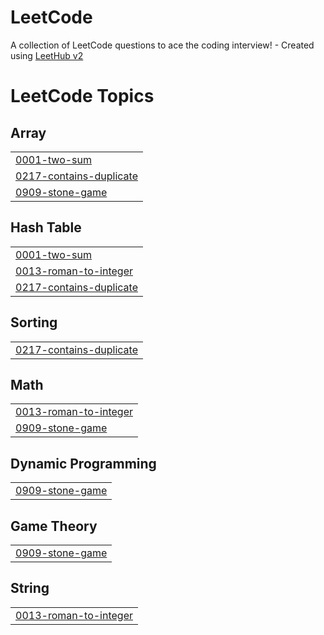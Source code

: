 # LeetCode
A collection of LeetCode questions to ace the coding interview! - Created using [LeetHub v2](https://github.com/arunbhardwaj/LeetHub-2.0)

<!---LeetCode Topics Start-->
# LeetCode Topics
## Array
|  |
| ------- |
| [0001-two-sum](https://github.com/abinjils7/LeetCode/tree/master/0001-two-sum) |
| [0217-contains-duplicate](https://github.com/abinjils7/LeetCode/tree/master/0217-contains-duplicate) |
| [0909-stone-game](https://github.com/abinjils7/LeetCode/tree/master/0909-stone-game) |
## Hash Table
|  |
| ------- |
| [0001-two-sum](https://github.com/abinjils7/LeetCode/tree/master/0001-two-sum) |
| [0013-roman-to-integer](https://github.com/abinjils7/LeetCode/tree/master/0013-roman-to-integer) |
| [0217-contains-duplicate](https://github.com/abinjils7/LeetCode/tree/master/0217-contains-duplicate) |
## Sorting
|  |
| ------- |
| [0217-contains-duplicate](https://github.com/abinjils7/LeetCode/tree/master/0217-contains-duplicate) |
## Math
|  |
| ------- |
| [0013-roman-to-integer](https://github.com/abinjils7/LeetCode/tree/master/0013-roman-to-integer) |
| [0909-stone-game](https://github.com/abinjils7/LeetCode/tree/master/0909-stone-game) |
## Dynamic Programming
|  |
| ------- |
| [0909-stone-game](https://github.com/abinjils7/LeetCode/tree/master/0909-stone-game) |
## Game Theory
|  |
| ------- |
| [0909-stone-game](https://github.com/abinjils7/LeetCode/tree/master/0909-stone-game) |
## String
|  |
| ------- |
| [0013-roman-to-integer](https://github.com/abinjils7/LeetCode/tree/master/0013-roman-to-integer) |
<!---LeetCode Topics End-->